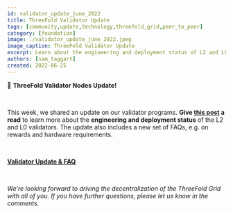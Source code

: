 ```yaml
---
id: validator_update_june_2022
title: ThreeFold Validator Update
tags: [community,update,technology,threefold_grid,peer_to_peer]
category: [foundation]
image: ./validator_update_june_2022.jpeg
image_caption: ThreeFold Validator Update
excerpt: Learn about the engineering and deployment status of L2 and L0 Validators!
authors: [sam_taggart]
created: 2022-06-25
---
```


🚨 **ThreeFold Validator Nodes Update!**

<br/>

This week, we shared an update on our validator programs. **Give [this post](https://forum.threefold.io/t/validator-update/3049) a read** to learn more about the **engineering and deployment status** of the L2 and L0 validators. The update also includes a new set of FAQs, e.g. on rewards and hardware requirements.

<br/>

**[Validator Update & FAQ](https://forum.threefold.io/t/validator-update/3049)**

<br/>

*We’re looking forward to driving the decentralization of the ThreeFold Grid with all of you. If you have further questions, please let us know in the comments.*